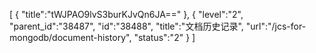 [
	{
		"title":"tWJPAO9lvS3burKJvQn6JA=="
	},
	{
		"level":"2",
		"parent_id":"38487",
		"id":"38488",
		"title":"文档历史记录",
		"url":"/jcs-for-mongodb/document-history",
		"status":"2"
	}
]
